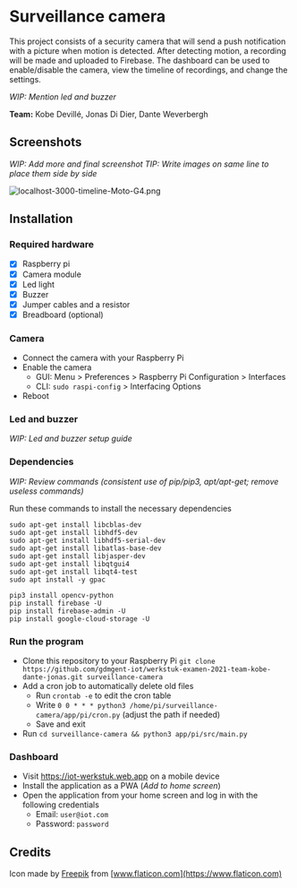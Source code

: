 # Surveillance camera

This project consists of a security camera that will send a push notification with a picture when motion is detected. After detecting motion, a recording will be made and uploaded to Firebase. The dashboard can be used to enable/disable the camera, view the timeline of recordings, and change the settings.

_WIP: Mention led and buzzer_

**Team:** Kobe Devillé, Jonas Di Dier, Dante Weverbergh

## Screenshots

_WIP: Add more and final screenshot_
_TIP: Write images on same line to place them side by side_

![localhost-3000-timeline-Moto-G4.png](https://i.postimg.cc/Y2Ywymcm/localhost-3000-timeline-Moto-G4.png)

## Installation

### Required hardware

- [x] Raspberry pi
- [x] Camera module
- [x] Led light
- [x] Buzzer
- [x] Jumper cables and a resistor
- [x] Breadboard (optional)

### Camera

- Connect the camera with your Raspberry Pi
- Enable the camera
  - GUI: Menu > Preferences > Raspberry Pi Configuration > Interfaces
  - CLI: `sudo raspi-config` > Interfacing Options
- Reboot

### Led and buzzer

_WIP: Led and buzzer setup guide_

### Dependencies

_WIP: Review commands (consistent use of pip/pip3, apt/apt-get; remove useless commands)_

Run these commands to install the necessary dependencies

```
sudo apt-get install libcblas-dev
sudo apt-get install libhdf5-dev
sudo apt-get install libhdf5-serial-dev
sudo apt-get install libatlas-base-dev
sudo apt-get install libjasper-dev
sudo apt-get install libqtgui4
sudo apt-get install libqt4-test
sudo apt install -y gpac

pip3 install opencv-python
pip install firebase -U
pip install firebase-admin -U
pip install google-cloud-storage -U
```

### Run the program

- Clone this repository to your Raspberry Pi `git clone https://github.com/gdmgent-iot/werkstuk-examen-2021-team-kobe-dante-jonas.git surveillance-camera`
- Add a cron job to automatically delete old files
  - Run `crontab -e` to edit the cron table
  - Write `0 0 * * * python3 /home/pi/surveillance-camera/app/pi/cron.py` (adjust the path if needed)
  - Save and exit
- Run `cd surveillance-camera && python3 app/pi/src/main.py`

### Dashboard

- Visit https://iot-werkstuk.web.app on a mobile device
- Install the application as a PWA (_Add to home screen_)
- Open the application from your home screen and log in with the following credentials
  - Email: `user@iot.com`
  - Password: `password`

## Credits

Icon made by [Freepik](https://www.freepik.com) from [www.flaticon.com](https://www.flaticon.com)
